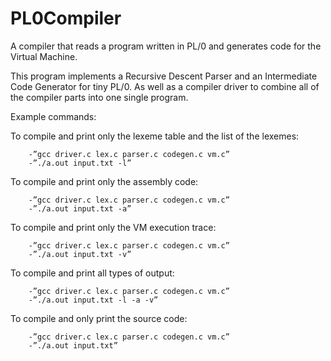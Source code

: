 # PL0Compiler
A compiler that reads a program written in PL/0 and generates code for the Virtual Machine.

This program implements a Recursive Descent Parser and an Intermediate Code Generator for tiny PL/0. As well as a compiler driver to combine all of the compiler parts into one single program.


Example commands:

To compile and print only the lexeme table and the list of the lexemes:
        
        -”gcc driver.c lex.c parser.c codegen.c vm.c”
        -”./a.out input.txt -l”


To compile and print only the assembly code:
        
        -”gcc driver.c lex.c parser.c codegen.c vm.c”
        -”./a.out input.txt -a”


To compile and print only the VM execution trace:
        
        -”gcc driver.c lex.c parser.c codegen.c vm.c”
        -”./a.out input.txt -v”


To compile and print all types of output:

        -”gcc driver.c lex.c parser.c codegen.c vm.c”
        -”./a.out input.txt -l -a -v”


To compile and only print the source code:

        -”gcc driver.c lex.c parser.c codegen.c vm.c”
        -”./a.out input.txt”
